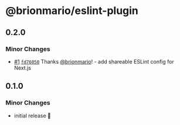 # @brionmario/eslint-plugin

## 0.2.0

### Minor Changes

- [#1](https://github.com/brionmario/ui-configs/pull/1) [`fd76050`](https://github.com/brionmario/ui-configs/commit/fd7605085b4f6723f55526c49b88c4d0256c465e) Thanks [@brionmario](https://github.com/brionmario)! - add shareable ESLint config for Next.js

## 0.1.0

### Minor Changes

- initial release 🎉
